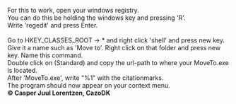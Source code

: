 For this to work, open your windows registry. <br>
You can do this be holding the windows key and pressing 'R'. <br>
Write 'regedit' and press Enter. <br> <br>
Go to HKEY_CLASSES_ROOT -> * and right click 'shell' and press new key. <br>
Give it a name such as 'Move to'. Right click on that folder and press new key. Name this command. <br>
Double click on (Standard) and copy the url-path to where your MoveTo.exe is located. <br>
After 'MoveTo.exe', write "%1" with the citationmarks. <br>
The program should now appear on your context menu. <br> <b>
© Casper Juul Lorentzen, CazoDK
